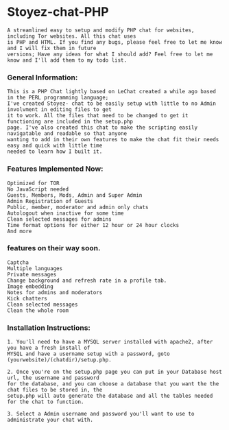 # Stoyez-chat-PHP

    A streamlined easy to setup and modify PHP chat for websites, including Tor websites. All this chat uses
    is PHP and HTML. If you find any bugs, please feel free to let me know and I will fix them in future 
    versions; Have any ideas for what I should add? Feel free to let me know and I'll add them to my todo list.

### General Information:

    This is a PHP Chat lightly based on LeChat created a while ago based in the PERL programming language; 
    I've created Stoyez- chat to be easily setup with little to no Admin involvment in editing files to get 
    it to work. All the files that need to be changed to get it functioning are included in the setup.php 
    page. I've also created this chat to make the scripting easily navigatable and readable so that anyone 
    wanting to add in their own features to make the chat fit their needs easy and quick with little time 
    needed to learn how I built it.

### Features Implemented Now:

    Optimized for TOR
    No JavaScript needed
    Guests, Members, Mods, Admin and Super Admin
    Admin Registration of Guests
    Public, member, moderator and admin only chats
    Autologout when inactive for some time
    Clean selected messages for admins
    Time format options for either 12 hour or 24 hour clocks
    And more

### features on their way soon.
    
    Captcha
    Multiple languages
    Private messages
    Change background and refresh rate in a profile tab.
    Image embedding
    Notes for admins and moderators
    Kick chatters
    Clean selected messages
    Clean the whole room

### Installation Instructions:

    1. You'll need to have a MYSQL server installed with apache2, after you have a fresh install of 
    MYSQL and have a username setup with a password, goto (yourwebsite)/(chatdir)/setup.php.

    2. Once you're on the setup.php page you can put in your Database host url, the username and password 
    for the database, and you can choose a database that you want the the chat files to be stored in, the 
    setup.php will auto generate the database and all the tables needed for the chat to function.

    3. Select a Admin username and password you'll want to use to administrate your chat with.
